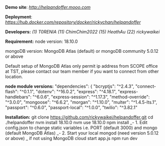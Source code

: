 **Demo site**: _http://helpandoffer.mooo.com_

**Deployment**: _https://hub.docker.com/repository/docker/rickychan/helpandoffer_

**Developers:** _(1) T0RENIA  (11) ChimChim2022 (15) HeathAu (22) rickywaikei_

**Requirement:**
node version: 18.10.0

mongoDB version: MongoDB Atlas (default) or mongoDB community 5.0.12 or above

Default setup of MongoDB Atlas only permit ip address from SCOPE office at TST, please contact our team member if you want to connect from other location.

**node module versions:**
    "dependencies": {
    "bcryptjs": "^2.4.3",
    "connect-flash": "^0.1.1",
    "dotenv": "^16.0.2",
    "express": "^4.18.1",
    "express-handlebars": "^6.0.6",
    "express-session": "^1.17.3",
    "method-override": "^3.0.0",
    "mongoose": "^6.6.2",
    "morgan": "^1.10.0",
    "multer": "^1.4.5-lts.1",
    "passport": "^0.6.0",
    "passport-local": "^1.0.0",
    "twilio": "^3.82.1"
    
**Installation:**
git clone https://github.com/rickywaikei/helpandoffer.git
cd ./helpandoffer
nvm install 18.10.0
nvm use 18.10.0
npm install
_- 1. Edit config.json to change static variables i.e. PORT (default 3000) and mongo (default MongoDB Atlas)
_- 2. Start your local mongod (need version 5.0.12 or above)
_     if not using MongoDB cloud
start app.js
npm run dev
